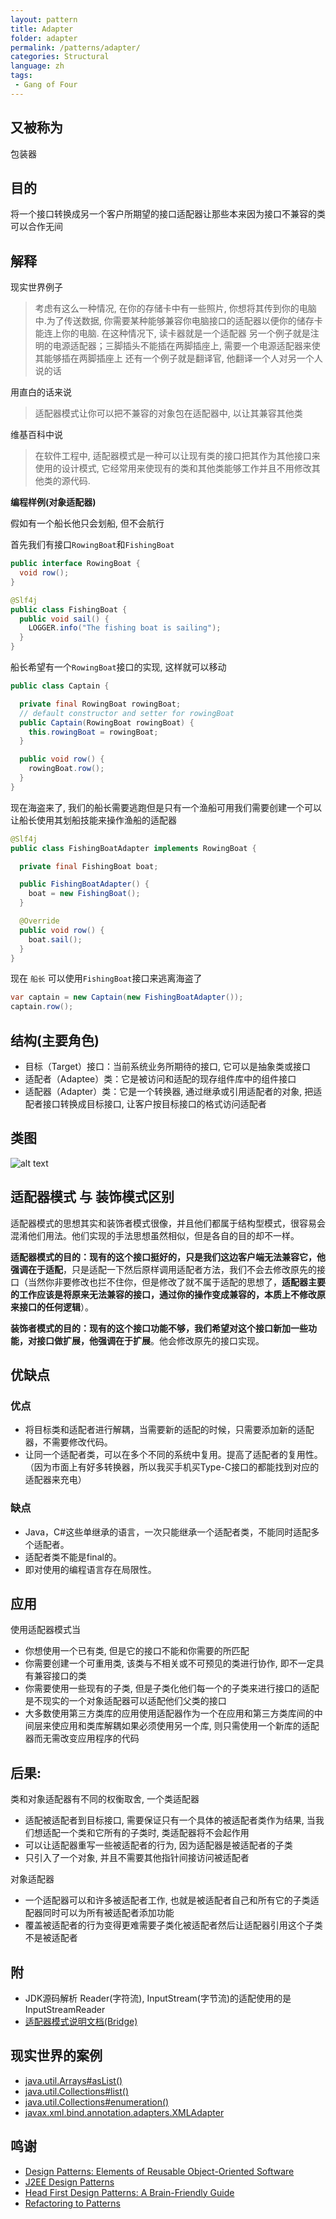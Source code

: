 ```yaml
---
layout: pattern
title: Adapter
folder: adapter
permalink: /patterns/adapter/
categories: Structural
language: zh
tags:
 - Gang of Four
---
```


## 又被称为
包装器

## 目的
将一个接口转换成另一个客户所期望的接口适配器让那些本来因为接口不兼容的类可以合作无间

## 解释

现实世界例子

> 考虑有这么一种情况, 在你的存储卡中有一些照片, 你想将其传到你的电脑中.为了传送数据, 你需要某种能够兼容你电脑接口的适配器以便你的储存卡能连上你的电脑. 在这种情况下, 读卡器就是一个适配器
> 另一个例子就是注明的电源适配器；三脚插头不能插在两脚插座上, 需要一个电源适配器来使其能够插在两脚插座上
> 还有一个例子就是翻译官, 他翻译一个人对另一个人说的话

用直白的话来说

> 适配器模式让你可以把不兼容的对象包在适配器中, 以让其兼容其他类

维基百科中说

> 在软件工程中, 适配器模式是一种可以让现有类的接口把其作为其他接口来使用的设计模式, 它经常用来使现有的类和其他类能够工作并且不用修改其他类的源代码.

**编程样例(对象适配器)**

假如有一个船长他只会划船, 但不会航行

首先我们有接口`RowingBoat`和`FishingBoat`

```java
public interface RowingBoat {
  void row();
}

@Slf4j
public class FishingBoat {
  public void sail() {
    LOGGER.info("The fishing boat is sailing");
  }
}
```
船长希望有一个`RowingBoat`接口的实现, 这样就可以移动

```java
public class Captain {

  private final RowingBoat rowingBoat;
  // default constructor and setter for rowingBoat
  public Captain(RowingBoat rowingBoat) {
    this.rowingBoat = rowingBoat;
  }

  public void row() {
    rowingBoat.row();
  }
}
```

现在海盗来了, 我们的船长需要逃跑但是只有一个渔船可用我们需要创建一个可以让船长使用其划船技能来操作渔船的适配器

```java
@Slf4j
public class FishingBoatAdapter implements RowingBoat {

  private final FishingBoat boat;

  public FishingBoatAdapter() {
    boat = new FishingBoat();
  }

  @Override
  public void row() {
    boat.sail();
  }
}

```

现在 `船长` 可以使用`FishingBoat`接口来逃离海盗了

```java
var captain = new Captain(new FishingBoatAdapter());
captain.row();
```

## 结构(主要角色)
* 目标（Target）接口：当前系统业务所期待的接口, 它可以是抽象类或接口
* 适配者（Adaptee）类：它是被访问和适配的现存组件库中的组件接口
* 适配器（Adapter）类：它是一个转换器, 通过继承或引用适配者的对象, 把适配者接口转换成目标接口, 让客户按目标接口的格式访问适配者

## 类图
![alt text](../adapter/etc/adapter.urm.png "Adapter class diagram")

## 适配器模式 与 装饰模式区别

适配器模式的思想其实和装饰者模式很像，并且他们都属于结构型模式，很容易会混淆他们用法。他们实现的手法思想虽然相似，但是各自的目的却不一样。

**适配器模式的目的：**现有的这个接口挺好的，只是我们这边客户端无法兼容它，他**强调在于适配**，只是适配一下然后原样调用适配者方法，我们不会去修改原先的接口（当然你非要修改也拦不住你，但是修改了就不属于适配的思想了，**适配器主要的工作应该是将原来无法兼容的接口，通过你的操作变成兼容的，本质上不修改原来接口的任何逻辑**）。

**装饰者模式的目的：**现有的这个接口功能不够，我们希望对这个接口新加一些功能，对接口做扩展，他**强调在于扩展**。他会修改原先的接口实现。

## 优缺点

### 优点

- 将目标类和适配者进行解耦，当需要新的适配的时候，只需要添加新的适配器，不需要修改代码。
- 让同一个适配者类，可以在多个不同的系统中复用。提高了适配者的复用性。（因为市面上有好多转换器，所以我买手机买Type-C接口的都能找到对应的适配器来充电）

### 缺点

- Java，C#这些单继承的语言，一次只能继承一个适配者类，不能同时适配多个适配者。
- 适配者类不能是final的。
- 即对使用的编程语言存在局限性。

## 应用
使用适配器模式当

* 你想使用一个已有类, 但是它的接口不能和你需要的所匹配
* 你需要创建一个可重用类, 该类与不相关或不可预见的类进行协作, 即不一定具有兼容接口的类
* 你需要使用一些现有的子类, 但是子类化他们每一个的子类来进行接口的适配是不现实的一个对象适配器可以适配他们父类的接口
* 大多数使用第三方类库的应用使用适配器作为一个在应用和第三方类库间的中间层来使应用和类库解耦如果必须使用另一个库, 则只需使用一个新库的适配器而无需改变应用程序的代码

## 后果:
类和对象适配器有不同的权衡取舍, 一个类适配器

*	适配被适配者到目标接口, 需要保证只有一个具体的被适配者类作为结果, 当我们想适配一个类和它所有的子类时, 类适配器将不会起作用
*	可以让适配器重写一些被适配者的行为, 因为适配器是被适配者的子类
*	只引入了一个对象, 并且不需要其他指针间接访问被适配者

对象适配器	

*	一个适配器可以和许多被适配者工作, 也就是被适配者自己和所有它的子类适配器同时可以为所有被适配者添加功能
*	覆盖被适配者的行为变得更难需要子类化被适配者然后让适配器引用这个子类不是被适配者

## 附
* JDK源码解析 Reader(字符流), InputStream(字节流)的适配使用的是InputStreamReader
* [适配器模式说明文档(Bridge)](../../../docs/design-patterns/combine/适配器模式.md)

## 现实世界的案例

* [java.util.Arrays#asList()](http://docs.oracle.com/javase/8/docs/api/java/util/Arrays.html#asList%28T...%29)
* [java.util.Collections#list()](https://docs.oracle.com/javase/8/docs/api/java/util/Collections.html#list-java.util.Enumeration-)
* [java.util.Collections#enumeration()](https://docs.oracle.com/javase/8/docs/api/java/util/Collections.html#enumeration-java.util.Collection-)
* [javax.xml.bind.annotation.adapters.XMLAdapter](http://docs.oracle.com/javase/8/docs/api/javax/xml/bind/annotation/adapters/XmlAdapter.html#marshal-BoundType-)


## 鸣谢

* [Design Patterns: Elements of Reusable Object-Oriented Software](https://www.amazon.com/gp/product/0201633612/ref=as_li_tl?ie=UTF8&camp=1789&creative=9325&creativeASIN=0201633612&linkCode=as2&tag=javadesignpat-20&linkId=675d49790ce11db99d90bde47f1aeb59)
* [J2EE Design Patterns](https://www.amazon.com/gp/product/0596004273/ref=as_li_tl?ie=UTF8&camp=1789&creative=9325&creativeASIN=0596004273&linkCode=as2&tag=javadesignpat-20&linkId=48d37c67fb3d845b802fa9b619ad8f31)
* [Head First Design Patterns: A Brain-Friendly Guide](https://www.amazon.com/gp/product/0596007124/ref=as_li_tl?ie=UTF8&camp=1789&creative=9325&creativeASIN=0596007124&linkCode=as2&tag=javadesignpat-20&linkId=6b8b6eea86021af6c8e3cd3fc382cb5b)
* [Refactoring to Patterns](https://www.amazon.com/gp/product/0321213351/ref=as_li_tl?ie=UTF8&camp=1789&creative=9325&creativeASIN=0321213351&linkCode=as2&tag=javadesignpat-20&linkId=2a76fcb387234bc71b1c61150b3cc3a7)

```

```